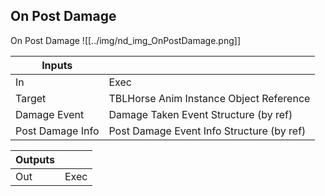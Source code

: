 ## On Post Damage
On Post Damage
![[../img/nd_img_OnPostDamage.png]]

|Inputs||
|--|--|
| In | Exec |
| Target | TBLHorse Anim Instance Object Reference |
| Damage Event | Damage Taken Event Structure (by ref) |
| Post Damage Info | Post Damage Event Info Structure (by ref) |

|Outputs||
|--|--|
| Out | Exec |
